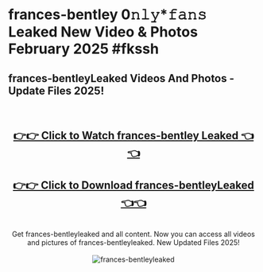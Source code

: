 # frances-bentley 0𝚗𝚕𝚢*𝚏𝚊𝚗𝚜 Leaked New Video & Photos February 2025 #fkssh

<h2>frances-bentleyLeaked Videos And Photos - Update Files 2025!</h2>
<br>
<div align="center">
<h2><a href="https://mediaupload.pro?title=frances-bentley&ref=11F" rel="nofollow">👉👉 Click to Watch frances-bentley Leaked 👈👈</a></h2>
<h2><a href="https://mediaupload.pro?title=frances-bentley&ref=11F" rel="nofollow">👉👉 Click to Download frances-bentleyLeaked 👈👈</a></h2>
<br>
Get frances-bentleyleaked and all content. Now you can access all videos and pictures of frances-bentleyleaked. New Updated Files 2025!
<br>
<br>
<a href="https://mediaupload.pro?title=frances-bentley&ref=11F" rel="nofollow" data-target="animated-image.originalLink"><img src="https://i.ibb.co/Gkj2r4b/banner.png" alt="frances-bentleyleaked" style="max-width: 100%; display: inline-block;" data-target="animated-image.originalImage"></a>
</div>
<br>

